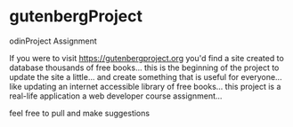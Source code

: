 # gutenbergProject
odinProject Assignment

If you were to visit https://gutenbergproject.org you'd find a site created to database thousands of free books...
this is the beginning of the project to update the site a little...
and create something that is useful for everyone...
like updating an internet accessible library of free books...
this project is a real-life application a web developer course assignment...

feel free to pull and make suggestions
